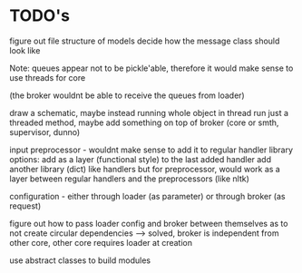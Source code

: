 # TODO's
figure out file structure of models
decide how the message class should look like

Note:
queues appear not to be pickle'able,
therefore it would make sense to use threads for core 

(the broker wouldnt be able to receive the queues from loader)

draw a schematic, maybe instead running whole object in thread run just a threaded method,
maybe add something on top of broker (core or smth, supervisor, dunno)

input preprocessor - wouldnt make sense to add it to regular handler library
options:
    add as a layer (functional style) to the last added handler
    add another library (dict) like handlers but for preprocessor, would work as a layer between regular handlers
        and the preprocessors (like nltk)


configuration - either through loader (as parameter) or through broker (as request)

figure out how to pass loader config and broker between themselves as to not create circular dependencies
--> solved, broker is independent from other core, other core requires loader at creation

use abstract classes to build modules